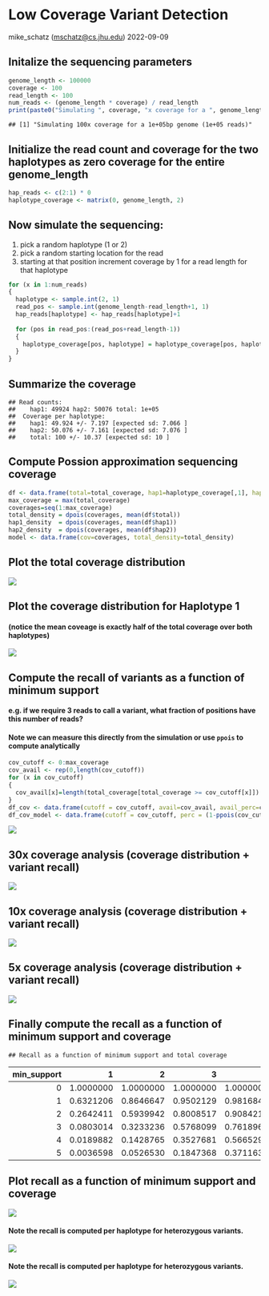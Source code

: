 Low Coverage Variant Detection
================
mike\_schatz (<mschatz@cs.jhu.edu>)
2022-09-09

## Initalize the sequencing parameters

``` r
genome_length <- 100000
coverage <- 100
read_length <- 100
num_reads <- (genome_length * coverage) / read_length
print(paste0("Simulating ", coverage, "x coverage for a ", genome_length, "bp genome (", num_reads, " reads)"))
```

    ## [1] "Simulating 100x coverage for a 1e+05bp genome (1e+05 reads)"

## Initialize the read count and coverage for the two haplotypes as zero coverage for the entire genome\_length

``` r
hap_reads <- c(2:1) * 0
haplotype_coverage <- matrix(0, genome_length, 2)
```

## Now simulate the sequencing:

1.  pick a random haplotype (1 or 2)
2.  pick a random starting location for the read
3.  starting at that position increment coverage by 1 for a read length for that haplotype

``` r
for (x in 1:num_reads)
{
  haplotype <- sample.int(2, 1)
  read_pos <- sample.int(genome_length-read_length+1, 1)
  hap_reads[haplotype] <- hap_reads[haplotype]+1
  
  for (pos in read_pos:(read_pos+read_length-1))
  {
    haplotype_coverage[pos, haplotype] = haplotype_coverage[pos, haplotype] + 1
  }
}
```

## Summarize the coverage

    ## Read counts: 
    ##    hap1: 49924 hap2: 50076 total: 1e+05 
    ##  Coverage per haplotype:
    ##    hap1: 49.924 +/- 7.197 [expected sd: 7.066 ]
    ##    hap2: 50.076 +/- 7.161 [expected sd: 7.076 ]
    ##    total: 100 +/- 10.37 [expected sd: 10 ]

## Compute Possion approximation sequencing coverage

``` r
df <- data.frame(total=total_coverage, hap1=haplotype_coverage[,1], hap2=haplotype_coverage[,2])
max_coverage = max(total_coverage)
coverages=seq(1:max_coverage)
total_density = dpois(coverages, mean(df$total))
hap1_density  = dpois(coverages, mean(df$hap1))
hap2_density  = dpois(coverages, mean(df$hap2))
model <- data.frame(cov=coverages, total_density=total_density)
```

## Plot the total coverage distribution

![](coverage_analysis_files/figure-markdown_github/unnamed-chunk-7-1.png)

## Plot the coverage distribution for Haplotype 1

#### (notice the mean coveage is exactly half of the total coverage over both haplotypes)

![](coverage_analysis_files/figure-markdown_github/unnamed-chunk-8-1.png)

## Compute the recall of variants as a function of minimum support

#### e.g. if we require 3 reads to call a variant, what fraction of positions have this number of reads?

#### Note we can measure this directly from the simulation or use `ppois` to compute analytically

``` r
cov_cutoff <- 0:max_coverage
cov_avail <- rep(0,length(cov_cutoff))
for (x in cov_cutoff)
{
  cov_avail[x]=length(total_coverage[total_coverage >= cov_cutoff[x]])
}
df_cov <- data.frame(cutoff = cov_cutoff, avail=cov_avail, avail_perc=cov_avail/genome_length)
df_cov_model <- data.frame(cutoff = cov_cutoff, perc = (1-ppois(cov_cutoff-1, coverage)))
```

![](coverage_analysis_files/figure-markdown_github/unnamed-chunk-10-1.png)

## 30x coverage analysis (coverage distribution + variant recall)

![](coverage_analysis_files/figure-markdown_github/unnamed-chunk-11-1.png)

## 10x coverage analysis (coverage distribution + variant recall)

![](coverage_analysis_files/figure-markdown_github/unnamed-chunk-12-1.png)

## 5x coverage analysis (coverage distribution + variant recall)

![](coverage_analysis_files/figure-markdown_github/unnamed-chunk-13-1.png)

## Finally compute the recall as a function of minimum support and coverage

    ## Recall as a function of minimum support and total coverage

<table style="width:100%;">
<colgroup>
<col width="8%" />
<col width="6%" />
<col width="6%" />
<col width="6%" />
<col width="6%" />
<col width="6%" />
<col width="6%" />
<col width="6%" />
<col width="6%" />
<col width="6%" />
<col width="6%" />
<col width="6%" />
<col width="6%" />
<col width="6%" />
<col width="2%" />
</colgroup>
<thead>
<tr class="header">
<th align="right">min_support</th>
<th align="right">1</th>
<th align="right">2</th>
<th align="right">3</th>
<th align="right">4</th>
<th align="right">5</th>
<th align="right">6</th>
<th align="right">7</th>
<th align="right">8</th>
<th align="right">9</th>
<th align="right">10</th>
<th align="right">15</th>
<th align="right">20</th>
<th align="right">25</th>
<th align="right">30</th>
</tr>
</thead>
<tbody>
<tr class="odd">
<td align="right">0</td>
<td align="right">1.0000000</td>
<td align="right">1.0000000</td>
<td align="right">1.0000000</td>
<td align="right">1.0000000</td>
<td align="right">1.0000000</td>
<td align="right">1.0000000</td>
<td align="right">1.0000000</td>
<td align="right">1.0000000</td>
<td align="right">1.0000000</td>
<td align="right">1.0000000</td>
<td align="right">1.0000000</td>
<td align="right">1.0000000</td>
<td align="right">1.0000000</td>
<td align="right">1</td>
</tr>
<tr class="even">
<td align="right">1</td>
<td align="right">0.6321206</td>
<td align="right">0.8646647</td>
<td align="right">0.9502129</td>
<td align="right">0.9816844</td>
<td align="right">0.9932621</td>
<td align="right">0.9975212</td>
<td align="right">0.9990881</td>
<td align="right">0.9996645</td>
<td align="right">0.9998766</td>
<td align="right">0.9999546</td>
<td align="right">0.9999997</td>
<td align="right">1.0000000</td>
<td align="right">1.0000000</td>
<td align="right">1</td>
</tr>
<tr class="odd">
<td align="right">2</td>
<td align="right">0.2642411</td>
<td align="right">0.5939942</td>
<td align="right">0.8008517</td>
<td align="right">0.9084218</td>
<td align="right">0.9595723</td>
<td align="right">0.9826487</td>
<td align="right">0.9927049</td>
<td align="right">0.9969808</td>
<td align="right">0.9987659</td>
<td align="right">0.9995006</td>
<td align="right">0.9999951</td>
<td align="right">1.0000000</td>
<td align="right">1.0000000</td>
<td align="right">1</td>
</tr>
<tr class="even">
<td align="right">3</td>
<td align="right">0.0803014</td>
<td align="right">0.3233236</td>
<td align="right">0.5768099</td>
<td align="right">0.7618967</td>
<td align="right">0.8753480</td>
<td align="right">0.9380312</td>
<td align="right">0.9703638</td>
<td align="right">0.9862460</td>
<td align="right">0.9937678</td>
<td align="right">0.9972306</td>
<td align="right">0.9999607</td>
<td align="right">0.9999995</td>
<td align="right">1.0000000</td>
<td align="right">1</td>
</tr>
<tr class="odd">
<td align="right">4</td>
<td align="right">0.0189882</td>
<td align="right">0.1428765</td>
<td align="right">0.3527681</td>
<td align="right">0.5665299</td>
<td align="right">0.7349741</td>
<td align="right">0.8487961</td>
<td align="right">0.9182346</td>
<td align="right">0.9576199</td>
<td align="right">0.9787735</td>
<td align="right">0.9896639</td>
<td align="right">0.9997886</td>
<td align="right">0.9999968</td>
<td align="right">1.0000000</td>
<td align="right">1</td>
</tr>
<tr class="even">
<td align="right">5</td>
<td align="right">0.0036598</td>
<td align="right">0.0526530</td>
<td align="right">0.1847368</td>
<td align="right">0.3711631</td>
<td align="right">0.5595067</td>
<td align="right">0.7149435</td>
<td align="right">0.8270084</td>
<td align="right">0.9003676</td>
<td align="right">0.9450364</td>
<td align="right">0.9707473</td>
<td align="right">0.9991434</td>
<td align="right">0.9999831</td>
<td align="right">0.9999997</td>
<td align="right">1</td>
</tr>
</tbody>
</table>

## Plot recall as a function of minimum support and coverage

![](coverage_analysis_files/figure-markdown_github/unnamed-chunk-15-1.png)

#### Note the recall is computed per haplotype for heterozygous variants.

![](coverage_analysis_files/figure-markdown_github/unnamed-chunk-16-1.png)

#### Note the recall is computed per haplotype for heterozygous variants.

![](coverage_analysis_files/figure-markdown_github/unnamed-chunk-17-1.png)

